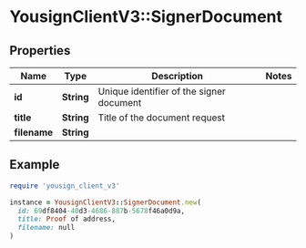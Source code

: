 # YousignClientV3::SignerDocument

## Properties

| Name | Type | Description | Notes |
| ---- | ---- | ----------- | ----- |
| **id** | **String** | Unique identifier of the signer document |  |
| **title** | **String** | Title of the document request |  |
| **filename** | **String** |  |  |

## Example

```ruby
require 'yousign_client_v3'

instance = YousignClientV3::SignerDocument.new(
  id: 69df8404-40d3-4686-887b-5678f46a0d9a,
  title: Proof of address,
  filename: null
)
```

